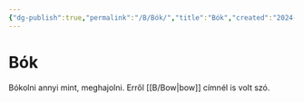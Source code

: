 ```yaml
---
{"dg-publish":true,"permalink":"/B/Bók/","title":"Bók","created":"2024-01-20T11:24","updated":"2024-10-24T22:22"}
---
```



# Bók

Bókolni annyi mint, meghajolni. Erről [[B/Bow\|bow]] címnél is volt szó.  